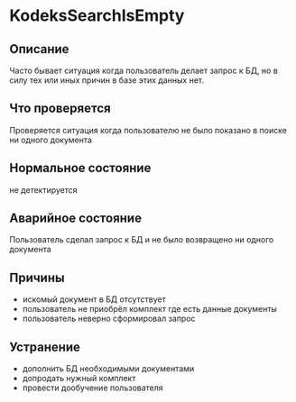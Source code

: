 # KodeksSearchIsEmpty

Описание
---
Часто бывает ситуация когда пользователь делает запрос к БД, но в силу тех
или иных причин в базе этих данных нет. 

Что проверяется
---
Проверяется ситуация когда пользователю не было показано в поиске ни одного 
документа

Нормальное состояние
---
не детектируется

Аварийное состояние
---
Пользователь сделал запрос к БД и не было возвращено ни одного документа

Причины
---
- искомый документ в БД отсутствует
- пользователь не приобрёл комплект где есть данные документы
- пользователь неверно сформировал запрос

Устранение
---
- дополнить БД необходимыми документами
- допродать нужный комплект
- провести дообучение пользователя
